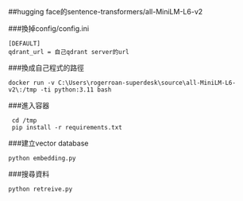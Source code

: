  
##hugging face的sentence-transformers/all-MiniLM-L6-v2 

###換掉config/config.ini
```
[DEFAULT]
qdrant_url = 自己qdrant server的url
```

###換成自己程式的路徑
```
docker run -v C:\Users\rogerroan-superdesk\source\all-MiniLM-L6-v2\:/tmp -ti python:3.11 bash
```

###進入容器
```
 cd /tmp
 pip install -r requirements.txt
```

###建立vector database
```
python embedding.py
```

###搜尋資料
```
python retreive.py
```